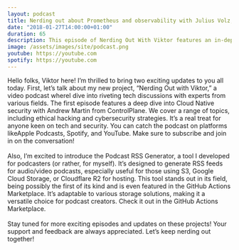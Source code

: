 ```yaml
---
layout: podcast
title: Nerding out about Prometheus and observability with Julius Volz, PromLabs/Prometheus
date: "2018-01-27T14:00:00+01:00"
duration: 65
description: This episode of Nerding Out With Viktor features an in-depth interview with Julius Volz, the co-founder of Prometheus and founder of PromLab
image: /assets/images/site/podcast.png
youtube: https://youtube.com
spotify: https://youtube.com
---
```


Hello folks, Viktor here! I’m thrilled to bring two exciting updates to you all today.
First, let’s talk about my new project, <span class="underline">“Nerding Out with Viktor,”
</span> a video podcast whereI dive into riveting tech discussions with experts from various fields. The first
episode
features a deep dive into Cloud Native security with Andrew Martin from ControlPlane. We
cover a range of topics, including ethical hacking and cybersecurity strategies. It’s a real
treat for anyone keen on tech and security. You can catch the podcast on platforms like<span
class="underline">Apple
Podcasts, Spotify,</span> and <span class="underline">YouTube</span>. Make sure to subscribe and join in on the
conversation!<br><br>
Also, I’m excited to introduce the <span class="underline">Podcast RSS Generator,</span> a tool I developed for
podcasters
(or rather, for myself). It’s designed to generate RSS feeds for audio/video podcasts, especially
useful for those using S3, Google Cloud Storage, or Cloudflare R2 for hosting. This tool stands
out in its field, being possibly the first of its kind and is even featured in the GitHub Actions
Marketplace. It’s adaptable to various storage solutions, making it a versatile choice for podcast
creators. Check it out in the <span class="underline">GitHub Actions Marketplace.</span>
<br><br>
Stay tuned for more exciting episodes and updates on these projects! Your support and feedback are
always appreciated. Let’s keep nerding out together!

